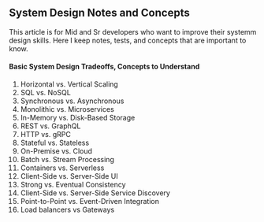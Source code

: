 ## System Design Notes and Concepts
This article is for Mid and Sr developers who want to improve their systemm design skills. Here I keep notes, tests, and concepts that are important to know.

#### Basic System Design Tradeoffs, Concepts to Understand
1. Horizontal vs. Vertical Scaling
2. SQL vs. NoSQL
3. Synchronous vs. Asynchronous
4. Monolithic vs. Microservices
5. In-Memory vs. Disk-Based Storage
6. REST vs. GraphQL
7. HTTP vs. gRPC
8. Stateful vs. Stateless
9. On-Premise vs. Cloud
10. Batch vs. Stream Processing
11. Containers vs. Serverless
12. Client-Side vs. Server-Side UI
13. Strong vs. Eventual Consistency
14. Client-Side vs. Server-Side Service Discovery
15. Point-to-Point vs. Event-Driven Integration
16. Load balancers vs Gateways

#### 
